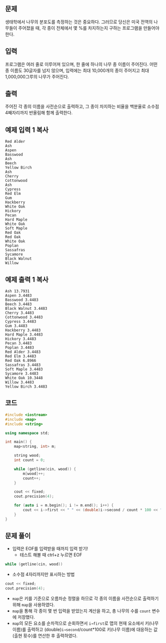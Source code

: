 ## 문제

생태학에서 나무의 분포도를 측정하는 것은 중요하다. 그러므로 당신은 미국 전역의 나무들이 주어졌을 때, 각 종이 전체에서 몇 %를 차지하는지 구하는 프로그램을 만들어야 한다.

## 입력

프로그램은 여러 줄로 이루어져 있으며, 한 줄에 하나의 나무 종 이름이 주어진다. 어떤 종 이름도 30글자를 넘지 않으며, 입력에는 최대 10,000개의 종이 주어지고 최대 1,000,000그루의 나무가 주어진다.

## 출력

주어진 각 종의 이름을 사전순으로 출력하고, 그 종이 차지하는 비율을 백분율로 소수점 4째자리까지 반올림해 함께 출력한다.

## 예제 입력 1 복사

```
Red Alder
Ash
Aspen
Basswood
Ash
Beech
Yellow Birch
Ash
Cherry
Cottonwood
Ash
Cypress
Red Elm
Gum
Hackberry
White Oak
Hickory
Pecan
Hard Maple
White Oak
Soft Maple
Red Oak
Red Oak
White Oak
Poplan
Sassafras
Sycamore
Black Walnut
Willow

```

## 예제 출력 1 복사


```
Ash 13.7931
Aspen 3.4483
Basswood 3.4483
Beech 3.4483
Black Walnut 3.4483
Cherry 3.4483
Cottonwood 3.4483
Cypress 3.4483
Gum 3.4483
Hackberry 3.4483
Hard Maple 3.4483
Hickory 3.4483
Pecan 3.4483
Poplan 3.4483
Red Alder 3.4483
Red Elm 3.4483
Red Oak 6.8966
Sassafras 3.4483
Soft Maple 3.4483
Sycamore 3.4483
White Oak 10.3448
Willow 3.4483
Yellow Birch 3.4483
```

## 코드

```cpp
#include <iostream>
#include <map>
#include <string>

using namespace std;

int main() {
	map<string, int> m;

	string wood;
	int count = 0;

	while (getline(cin, wood)) {
		m[wood]++;
		count++;
	}

	cout << fixed;
	cout.precision(4);

	for (auto i = m.begin(); i != m.end(); i++) {
		cout << i->first << " " << (double)i->second / count * 100 << "\n";
	}
}
```

## 문제 풀이

- 입력은 EOF를 입력받을 때까지 입력 받기!
    - 테스트 해볼 때 ctrl+z 누르면 EOF

```cpp
while (getline(cin, wood))
```

- 소수점 4자리까지만 표시하는 방법

```cpp
cout << fixed;
cout.precision(4);
```

- `map`은 키를 기준으로 오름차순 정렬을 하므로 각 종의 이름을 사전순으로 출력하기 위해 `map`을 사용하였다.
- `map`을 통해 각 종이 몇 번 입력을 받았는지 계산을 하고, 총 나무의 수를 `count` 변수에 저장했다.
- `map`의 모든 요소를 순차적으로 순회하면서 `i→first`로 맵의 현재 요소에서 키(나무 이름)를 출력하고 (double)`i→second`/count*100로 키(나무 이름)에 대응하는 값(출현 횟수)를 연산한 후 출력하였다.
